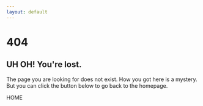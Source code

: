 ```yaml
---
layout: default
---
```


<h1>404</h1>
<h2>UH OH! You're lost.</h2>
<p>The page you are looking for does not exist.
How you got here is a mystery. But you can click the button below
to go back to the homepage.
</p>
<a class="button accent-button href="{{ '/' | relative_url }}">HOME</a>
